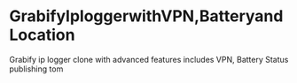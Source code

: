 # GrabifyIploggerwithVPN,BatteryandLocation
Grabify ip logger clone with advanced features includes VPN, Battery Status
publishing tom
